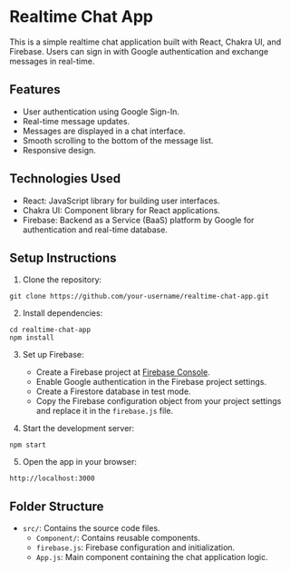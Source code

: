 # Realtime Chat App

This is a simple realtime chat application built with React, Chakra UI, and Firebase. Users can sign in with Google authentication and exchange messages in real-time.

## Features

- User authentication using Google Sign-In.
- Real-time message updates.
- Messages are displayed in a chat interface.
- Smooth scrolling to the bottom of the message list.
- Responsive design.

## Technologies Used

- React: JavaScript library for building user interfaces.
- Chakra UI: Component library for React applications.
- Firebase: Backend as a Service (BaaS) platform by Google for authentication and real-time database.

## Setup Instructions

1. Clone the repository:

```
git clone https://github.com/your-username/realtime-chat-app.git
```

2. Install dependencies:

```
cd realtime-chat-app
npm install
```

3. Set up Firebase:

    - Create a Firebase project at [Firebase Console](https://console.firebase.google.com/).
    - Enable Google authentication in the Firebase project settings.
    - Create a Firestore database in test mode.
    - Copy the Firebase configuration object from your project settings and replace it in the `firebase.js` file.

4. Start the development server:

```
npm start
```

5. Open the app in your browser:

```
http://localhost:3000
```

## Folder Structure

- `src/`: Contains the source code files.
  - `Component/`: Contains reusable components.
  - `firebase.js`: Firebase configuration and initialization.
  - `App.js`: Main component containing the chat application logic.

